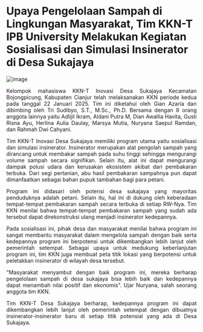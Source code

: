 # Upaya Pengelolaan Sampah di Lingkungan Masyarakat, Tim KKN-T IPB University Melakukan Kegiatan Sosialisasi dan Simulasi Insinerator di Desa Sukajaya
![image](https://github.com/user-attachments/assets/d1dd8922-32e2-4046-8be8-2e263bf65aa5)

<p align = justify> Kelompok mahasiswa KKN-T Inovasi Desa Sukajaya Kecamatan Bojongpicung, Kabupaten Cianjur telah melaksanakan KKN periode kedua pada tanggal 22 Januari 2025. Tim ini diketahui oleh Gian Azaria dan dibimbing oleh Tri Sudibyo, S.T., M.Sc., Ph.D. Bersama dengan 8 orang anggota lainnya yaitu Adlijil Ikram, Aldani Putra M, Dian Awallia Havita, Gusti Risna Ayu, Herlina Aulia Daulay, Marsya Mutia, Nuryana Saepul Ramdan, dan Rahmah Dwi Cahyani.

<p align = justify> Tim KKN-T Inovasi Desa Sukajaya memiliki program utama yaitu sosialisasi dan simulasi insinerator. Insinerator merupakan alat pengolah sampah yang dirancang untuk membakar sampah pada suhu tinggi sehingga mengurangi volume sampah secara signifikan. Selain itu, alat ini dapat mengurangi dampak polusi udara dan kerusakan ekosistem akibat dari pembakaran terbuka. Dari segi pertanian, abu hasil pembakaran sampahnya pun dapat dimanfaatkan sebagai bahan pupuk tambahan bagi para petani.

<p align = justify> Program ini didasari oleh potensi desa sukajaya yang mayoritas penduduknya adalah petani. Selain itu, hal ini di dukung oleh keberadaan tempat-tempat pembakaran sampah secara terbuka di setiap RW-Nya. Tim KKN menilai bahwa tempat-tempat pembakaran sampah yang sudah ada tersebut dapat direkonstruksi ulang menjadi insinerator kedepannya.

<p align = justify> Pada sosialisasi ini, pihak desa dan masyarakat menilai bahwa program ini sangat membantu masyarakat dalam mengelola sampah dengan baik serta kedepannya program ini berpotensi untuk dikembangkan lebih lanjut oleh pemerintah setempat. Sebagai upaya untuk medukung keberlanjutan program ini, tim KKN juga membuat peta titik lokasi yang berpotensi untuk peletakkan insinerator di wilayah desa tersebut.

<p align = justify> "Masyarakat menyambut dengan baik program ini, mereka berharap pengelolaan sampah di desa sukajaya bisa lebih baik dan kedepannya dapat menambah nilai positif dan ekonomis". Ujar Nuryana, salah seorang anggota tim KKN.

<p align = justify> Tim KKN-T Desa Sukajaya berharap, kedepannya program ini dapat dikembangkan lebih lanjut oleh pemerintah setempat dengan dibuatnya insinerator-insinerator baru di setiap titik potensial yang ada di Desa Sukajaya.
